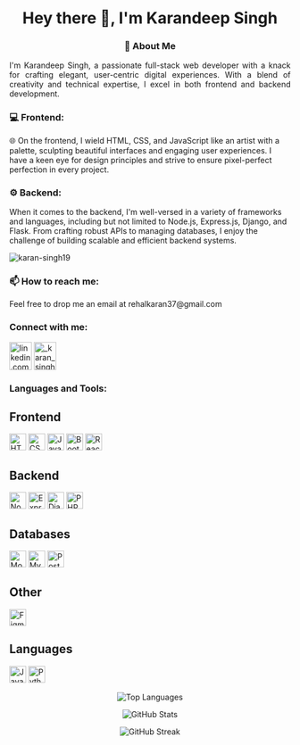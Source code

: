 <h1 align="center">Hey there 👋, I'm Karandeep Singh</h1>

<h3 align="center">🚀 About Me</h3>

<p align="justify">
I'm Karandeep Singh, a passionate full-stack web developer with a knack for crafting elegant, user-centric digital experiences. With a blend of creativity and technical expertise, I excel in both frontend and backend development.
</p>

<h3 align="left">💻 Frontend:</h3>
<p align="left">
🌐 On the frontend, I wield HTML, CSS, and JavaScript like an artist with a palette, sculpting beautiful interfaces and engaging user experiences. I have a keen eye for design principles and strive to ensure pixel-perfect perfection in every project.
</p>

<h3 align="left">⚙️ Backend:</h3>
<p align="left">
When it comes to the backend, I'm well-versed in a variety of frameworks and languages, including but not limited to Node.js, Express.js, Django, and Flask. From crafting robust APIs to managing databases, I enjoy the challenge of building scalable and efficient backend systems.
</p>

<p align="left"> <img src="https://komarev.com/ghpvc/?username=karan-singh19&label=Profile%20views&color=0e75b6&style=flat" alt="karan-singh19" /> </p>

<h3 align="left">📫 How to reach me:</h3>
<p align="left">
Feel free to drop me an email at rehalkaran37@gmail.com
</p>

<h3 align="left">Connect with me:</h3>
<p align="left">
<a href="https://linkedin.com/in/linkedin.com/in/karan-rehal-3a5285244" target="_blank"><img align="center" src="https://img.icons8.com/color/48/000000/linkedin.png" alt="linkedin.com/in/karan-rehal-3a5285244" height="50" width="40" /></a>
<a href="https://instagram.com/_karan_singh_18" target="_blank"><img align="center" src="https://img.icons8.com/color/48/000000/instagram-new.png" alt="_karan_singh_18" height="50" width="40" /></a>
</p>

<h3 align="left">Languages and Tools:</h3>
<p align="left">
<h2>Frontend</h2>
<img src="https://img.icons8.com/color/48/000000/html-5.png" alt="HTML5" height="30"/>
<img src="https://img.icons8.com/color/48/000000/css3.png" alt="CSS3" height="30"/>
<img src="https://img.icons8.com/color/48/000000/javascript.png" alt="JavaScript" height="30"/>
<img src="https://img.icons8.com/color/48/000000/bootstrap.png" alt="Bootstrap" height="30"/>
<img src="https://img.icons8.com/officel/40/000000/react.png" alt="React.js" height="30"/>

<h2>Backend</h2>
<img src="https://img.icons8.com/color/48/000000/nodejs.png" alt="Node.js" height="30"/>
<img src="https://img.icons8.com/color/48/000000/express.png" alt="Express.js" height="30"/>
<img src="https://img.icons8.com/color/48/000000/django.png" alt="Django" height="30"/>
<img src="https://img.icons8.com/officel/40/000000/php-logo.png" alt="PHP" height="30"/>

<h2>Databases</h2>
<img src="https://img.icons8.com/color/48/000000/mongodb.png" alt="MongoDB" height="30"/>
<img src="https://img.icons8.com/color/48/000000/mysql-logo.png" alt="MySQL" height="30"/>
<img src="https://img.icons8.com/color/48/000000/postgresql.png" alt="PostgreSQL" height="30"/>

<h2>Other</h2>
<img src="https://img.icons8.com/color/48/000000/figma--v1.png" alt="Figma" height="30"/>
  
<h2>Languages</h2>
<img src="https://img.icons8.com/color/48/000000/java-coffee-cup-logo.png" alt="Java" height="30"/>
<img src="https://img.icons8.com/color/48/000000/python.png" alt="Python" height="30"/>
</p>

<p align="center"><img src="https://github-readme-stats.vercel.app/api/top-langs/?username=karan-singh19&layout=compact&hide=html" alt="Top Languages" /></p>

<p align="center"><img src="https://github-readme-stats.vercel.app/api?username=karan-singh19&show_icons=true&count_private=true&include_all_commits=true" alt="GitHub Stats" /></p>

<p align="center"><img src="https://github-readme-streak-stats.herokuapp.com/?user=karan-singh19" alt="GitHub Streak" /></p>

